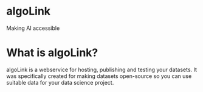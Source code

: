 # algoLink

Making AI accessible

# What is algoLink?
algoLink is a webservice for hosting, publishing and testing your datasets.
It was specifically created for making datasets open-source so you can use suitable
data for your data science project.

